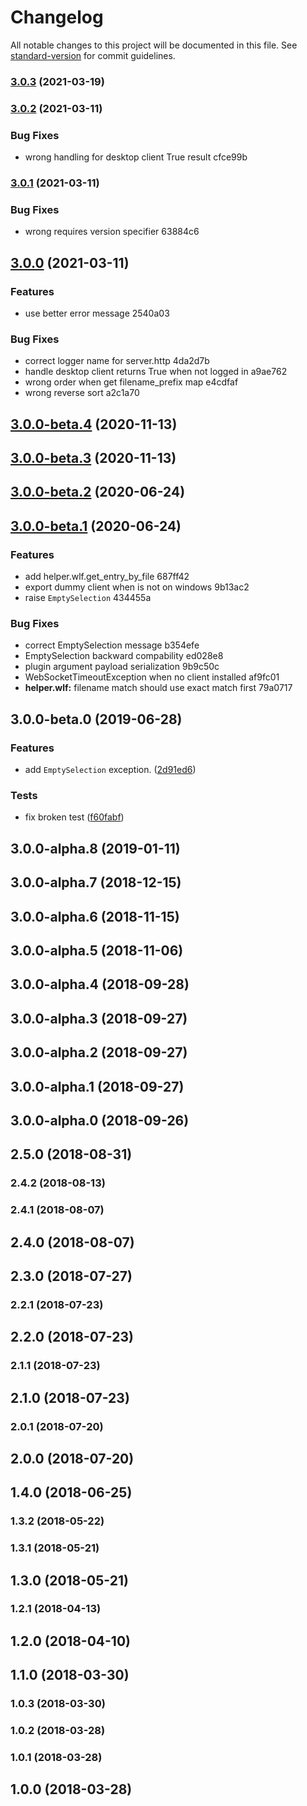 # Changelog

All notable changes to this project will be documented in this file. See [standard-version](https://github.com/conventional-changelog/standard-version) for commit guidelines.

### [3.0.3](https://github.com/WuLiFang/cgtwq/compare/v3.0.2...v3.0.3) (2021-03-19)

### [3.0.2](https://github.com/WuLiFang/cgtwq/compare/v3.0.1...v3.0.2) (2021-03-11)


### Bug Fixes

* wrong handling for desktop client True result cfce99b

### [3.0.1](https://github.com/WuLiFang/cgtwq/compare/v3.0.0...v3.0.1) (2021-03-11)


### Bug Fixes

* wrong requires version specifier 63884c6

## [3.0.0](https://github.com/WuLiFang/cgtwq/compare/v3.0.0-beta.4...v3.0.0) (2021-03-11)


### Features

* use better error message 2540a03


### Bug Fixes

* correct logger name for server.http 4da2d7b
* handle desktop client returns True when not logged in a9ae762
* wrong order when get filename_prefix map e4cdfaf
* wrong reverse sort a2c1a70

## [3.0.0-beta.4](https://github.com/WuLiFang/cgtwq/compare/v3.0.0-beta.3...v3.0.0-beta.4) (2020-11-13)

## [3.0.0-beta.3](https://github.com/WuLiFang/cgtwq/compare/v3.0.0-beta.2...v3.0.0-beta.3) (2020-11-13)

## [3.0.0-beta.2](https://github.com/WuLiFang/cgtwq/compare/v3.0.0-beta.1...v3.0.0-beta.2) (2020-06-24)

## [3.0.0-beta.1](https://github.com/WuLiFang/cgtwq/compare/v3.0.0-beta.0...v3.0.0-beta.1) (2020-06-24)

### Features

- add helper.wlf.get_entry_by_file 687ff42
- export dummy client when is not on windows 9b13ac2
- raise `EmptySelection` 434455a

### Bug Fixes

- correct EmptySelection message b354efe
- EmptySelection backward compability ed028e8
- plugin argument payload serialization 9b9c50c
- WebSocketTimeoutException when no client installed af9fc01
- **helper.wlf:** filename match should use exact match first 79a0717

## 3.0.0-beta.0 (2019-06-28)

### Features

- add `EmptySelection` exception. ([2d91ed6](https://github.com/WuLiFang/cgtwq/commit/2d91ed6))

### Tests

- fix broken test ([f60fabf](https://github.com/WuLiFang/cgtwq/commit/f60fabf))

## 3.0.0-alpha.8 (2019-01-11)

## 3.0.0-alpha.7 (2018-12-15)

## 3.0.0-alpha.6 (2018-11-15)

## 3.0.0-alpha.5 (2018-11-06)

## 3.0.0-alpha.4 (2018-09-28)

## 3.0.0-alpha.3 (2018-09-27)

## 3.0.0-alpha.2 (2018-09-27)

## 3.0.0-alpha.1 (2018-09-27)

## 3.0.0-alpha.0 (2018-09-26)

## 2.5.0 (2018-08-31)

### 2.4.2 (2018-08-13)

### 2.4.1 (2018-08-07)

## 2.4.0 (2018-08-07)

## 2.3.0 (2018-07-27)

### 2.2.1 (2018-07-23)

## 2.2.0 (2018-07-23)

### 2.1.1 (2018-07-23)

## 2.1.0 (2018-07-23)

### 2.0.1 (2018-07-20)

## 2.0.0 (2018-07-20)

## 1.4.0 (2018-06-25)

### 1.3.2 (2018-05-22)

### 1.3.1 (2018-05-21)

## 1.3.0 (2018-05-21)

### 1.2.1 (2018-04-13)

## 1.2.0 (2018-04-10)

## 1.1.0 (2018-03-30)

### 1.0.3 (2018-03-30)

### 1.0.2 (2018-03-28)

### 1.0.1 (2018-03-28)

## 1.0.0 (2018-03-28)
